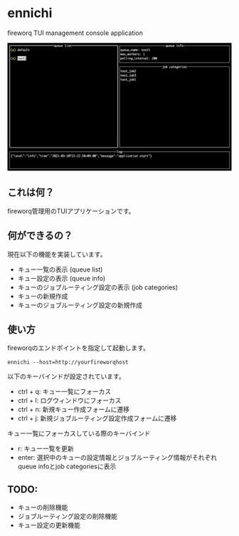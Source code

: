 # ennichi

fireworq TUI management console application

![screen_shot](ennichi_screen_shot.png)

## これは何？

fireworq管理用のTUIアプリケーションです。

## 何ができるの？

現在以下の機能を実装しています。

- キュー一覧の表示 (queue list)
- キュー設定の表示 (queue info)
- キューのジョブルーティング設定の表示 (job categories)
- キューの新規作成
- キューのジョブルーティング設定の新規作成

## 使い方

fireworqのエンドポイントを指定して起動します。

```shell
ennichi --host=http://yourfireworqhost
```

以下のキーバインドが設定されています。

- ctrl + q: キュー一覧にフォーカス
- ctrl + l: ログウィンドウにフォーカス
- ctrl + n: 新規キュー作成フォームに遷移
- ctrl + j: 新規ジョブルーティング設定作成フォームに遷移

キュー一覧にフォーカスしている際のキーバインド

- r: キュー一覧を更新
- enter: 選択中のキューの設定情報とジョブルーティング情報がそれぞれqueue infoとjob categoriesに表示

## TODO:

- キューの削除機能
- ジョブルーティング設定の削除機能
- キュー設定の更新機能
